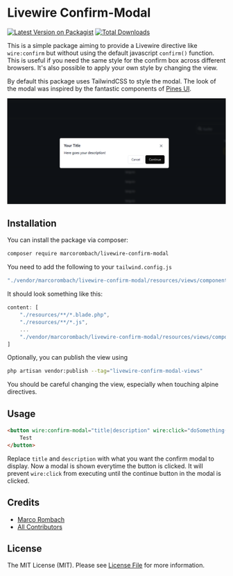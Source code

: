 # Livewire Confirm-Modal

[![Latest Version on Packagist](https://img.shields.io/packagist/v/marcorombach/livewire-confirm-modal.svg?style=flat-square)](https://packagist.org/packages/marcorombach/livewire-confirm-modal)
[![Total Downloads](https://img.shields.io/packagist/dt/marcorombach/livewire-confirm-modal.svg?style=flat-square)](https://packagist.org/packages/marcorombach/livewire-confirm-modal)

This is a simple package aiming to provide a Livewire directive like ``wire:confirm`` but without using the default javascript ``confirm()`` function.
This is useful if you need the same style for the confirm box across different browsers.
It's also possible to apply your own style by changing the view.

By default this package uses TailwindCSS to style the modal. The look of the modal was inspired by the fantastic components of [Pines UI](https://devdojo.com/pines).

![alt text](https://github.com/marcorombach/livewire-confirm-modal/blob/main/demo.png?raw=true)

## Installation

You can install the package via composer:

```bash
composer require marcorombach/livewire-confirm-modal
```

You need to add the following to your ```tailwind.config.js```

```javascript
"./vendor/marcorombach/livewire-confirm-modal/resources/views/components/*.php"
```
It should look something like this:

```javascript
content: [
    "./resources/**/*.blade.php",
    "./resources/**/*.js",
    ...
    "./vendor/marcorombach/livewire-confirm-modal/resources/views/components/*.php",
] 
```

Optionally, you can publish the view using

```bash
php artisan vendor:publish --tag="livewire-confirm-modal-views"
```

You should be careful changing the view, especially when touching alpine directives.

## Usage

```html
<button wire:confirm-modal="title|description" wire:click="doSomething(1,2)">
    Test
</button>
```
Replace ``title`` and ``description`` with what you want the confirm modal to display.
Now a modal is shown everytime the button is clicked. It will prevent ``wire:click`` from executing until the continue button in the modal is clicked.

## Credits

- [Marco Rombach](https://github.com/marcorombach)
- [All Contributors](../../contributors)

## License

The MIT License (MIT). Please see [License File](LICENSE.md) for more information.
